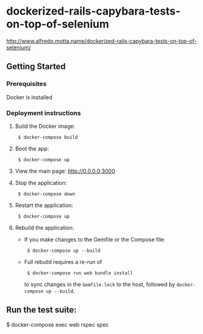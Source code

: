 # dockerized-rails-capybara-tests-on-top-of-selenium
http://www.alfredo.motta.name/dockerized-rails-capybara-tests-on-top-of-selenium/

## Getting Started

### Prerequisites
Docker is installed

### Deployment instructions

1. Build the Docker image:

        $ docker-compose build

1. Boot the app:

        $ docker-compose up

1. View the main page: http://0.0.0.0:3000

1. Stop the application:

        $ docker-compose down

1. Restart the application:

        $ docker-compose up

1. Rebuild the application:

   - If you make changes to the Gemfile or the Compose file:

          $ docker-compose up --build

   - Full rebuild requires a re-run of

          $ docker-compose run web bundle install

      to sync changes in the `Gemfile.lock` to the host, followed by `docker-compose up --build`.

## Run the test suite:

$ docker-compose exec web rspec spec
